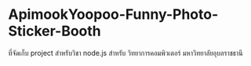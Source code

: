 # ApimookYoopoo-Funny-Photo-Sticker-Booth
ที่จัดเก็บ project สำหรับวิชา node.js สำหรับ วิทยาการคอมพิวเตอร์ มหาวิทยาลัยอุบลราชธานี
